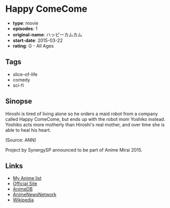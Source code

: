 # Happy ComeCome

-   **type**: movie
-   **episodes**: 1
-   **original-name**: ハッピーカムカム
-   **start-date**: 2015-03-22
-   **rating**: G - All Ages

## Tags

-   slice-of-life
-   comedy
-   sci-fi

## Sinopse

Hiroshi is tired of living alone so he orders a maid robot from a company called Happy ComeCome, but ends up with the robot mom Yoshiko instead. Yoshiko acts more motherly than Hiroshi's real mother, and over time she is able to heal his heart.

(Source: ANN)

Project by SynergySP announced to be part of Anime Mirai 2015.

## Links

-   [My Anime list](https://myanimelist.net/anime/29515/Happy_ComeCome)
-   [Official Site](http://animemirai.jp/happy.html)
-   [AnimeDB](http://anidb.info/perl-bin/animedb.pl?show=anime&aid=11101)
-   [AnimeNewsNetwork](http://www.animenewsnetwork.com/encyclopedia/anime.php?id=16806)
-   [Wikipedia](http://en.wikipedia.org/wiki/Young_Animator_Training_Project#Anime_Mirai_2015)
